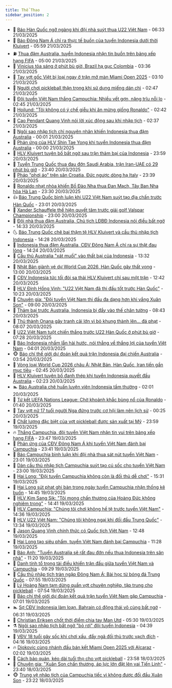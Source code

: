 ```yaml
---
title: Thể Thao
sidebar_position: 2
---
```


<!-- dantri-the-thao:START -->
- 🎡 [Báo Hàn Quốc ngỡ ngàng khi đội nhà suýt thua U22 Việt Nam](https://dantri.com.vn/the-thao/bao-han-quoc-ngo-ngang-khi-doi-nha-suyt-thua-u22-viet-nam-20250321133221398.htm) - 06:33 21/03/2025
- 💯 [Báo Đông Nam Á chỉ ra thực tế buồn của tuyển Indonesia dưới thời Kluivert](https://dantri.com.vn/the-thao/bao-dong-nam-a-chi-ra-thuc-te-buon-cua-tuyen-indonesia-duoi-thoi-kluivert-20250321021434373.htm) - 05:59 21/03/2025
- ⛽️ [Thua đậm Australia, tuyển Indonesia nhận tin buồn trên bảng xếp hạng FIFA](https://dantri.com.vn/the-thao/thua-dam-australia-tuyen-indonesia-nhan-tin-buon-tren-bang-xep-hang-fifa-20250320224801338.htm) - 05:00 21/03/2025
- 💃 [Vinicius tỏa sáng ở phút bù giờ, Brazil hạ gục Colombia](https://dantri.com.vn/the-thao/vinicius-toa-sang-o-phut-bu-gio-brazil-ha-guc-colombia-20250321103631817.htm) - 03:36 21/03/2025
- 🌈 [Tay vợt gốc Việt bị loại ngay ở trận mở màn Miami Open 2025](https://dantri.com.vn/the-thao/tay-vot-goc-viet-bi-loai-ngay-o-tran-mo-man-miami-open-2025-20250321100756700.htm) - 03:10 21/03/2025
- 🦅 [Người chơi pickleball thận trọng khi sử dụng miếng dán chì](https://dantri.com.vn/the-thao/nguoi-choi-pickleball-than-trong-khi-su-dung-mieng-dan-chi-20250321022319983.htm) - 02:47 21/03/2025
- 🌝 [Đội tuyển Việt Nam thắng Campuchia: Nhiều vết gợn, nặng trĩu nỗi lo](https://dantri.com.vn/the-thao/doi-tuyen-viet-nam-thang-campuchia-nhieu-vet-gon-nang-triu-noi-lo-20250321021646388.htm) - 02:45 21/03/2025
- 🚀 [Hojlund: &quot;Tôi không có ý chế giễu khi ăn mừng giống Ronaldo&quot;](https://dantri.com.vn/the-thao/hojlund-toi-khong-co-y-che-gieu-khi-an-mung-giong-ronaldo-20250321092058751.htm) - 02:42 21/03/2025
- 🎉 [Cao Pendant Quang Vinh nói lời xúc động sau khi nhập tịch](https://dantri.com.vn/the-thao/cao-pendant-quang-vinh-noi-loi-xuc-dong-sau-khi-nhap-tich-20250321093727639.htm) - 02:37 21/03/2025
- 📝 [Ngôi sao nhập tịch chỉ nguyên nhân khiến Indonesia thua đậm Australia](https://dantri.com.vn/the-thao/ngoi-sao-nhap-tich-chi-nguyen-nhan-khien-indonesia-thua-dam-australia-20250321054135983.htm) - 00:01 21/03/2025
- 🦄 [Phản ứng của HLV Shin Tae Yong khi tuyển Indonesia thua đậm Australia](https://dantri.com.vn/the-thao/phan-ung-cua-hlv-shin-tae-yong-khi-tuyen-indonesia-thua-dam-australia-20250320233150604.htm) - 00:00 21/03/2025
- 🎉 [HLV Kluivert tuyên bố bất ngờ sau trận thảm bại của Indonesia](https://dantri.com.vn/the-thao/hlv-kluivert-tuyen-bo-bat-ngo-sau-tran-tham-bai-cua-indonesia-20250320232100941.htm) - 23:59 20/03/2025
- 💼 [Tuyển Trung Quốc thua đau đớn Saudi Arabia, trận Iran-UAE có 29 phút bù giờ](https://dantri.com.vn/the-thao/tuyen-trung-quoc-thua-dau-don-saudi-arabia-tran-iran-uae-co-29-phut-bu-gio-20250321062637125.htm) - 23:40 20/03/2025
- 🤡 [Pháp &quot;phơi áo&quot; trên sân Croatia, Đức ngược dòng hạ Italy](https://dantri.com.vn/the-thao/phap-phoi-ao-tren-san-croatia-duc-nguoc-dong-ha-italy-20250321063838974.htm) - 23:39 20/03/2025
- 🦆 [Ronaldo nhạt nhòa khiến Bồ Đào Nha thua Đan Mạch, Tây Ban Nha hòa Hà Lan](https://dantri.com.vn/the-thao/ronaldo-nhat-nhoa-khien-bo-dao-nha-thua-dan-mach-tay-ban-nha-hoa-ha-lan-20250321063028184.htm) - 23:30 20/03/2025
- 👍 [Báo Trung Quốc bình luận khi U22 Việt Nam suýt tạo địa chấn trước Hàn Quốc](https://dantri.com.vn/the-thao/bao-trung-quoc-binh-luan-khi-u22-viet-nam-suyt-tao-dia-chan-truoc-han-quoc-20250321013008323.htm) - 23:01 20/03/2025
- 💼 [Xander Schauffele thể hiện quyết tâm trước giải golf Valspar Championship](https://dantri.com.vn/the-thao/xander-schauffele-the-hien-quyet-tam-truoc-giai-golf-valspar-championship-20250321010231626.htm) - 23:00 20/03/2025
- 🦒 [Đội nhà thua đậm Australia, Chủ tịch LĐBĐ Indonesia nói điều bất ngờ](https://dantri.com.vn/the-thao/doi-nha-thua-dam-australia-chu-tich-ldbd-indonesia-noi-dieu-bat-ngo-20250320210926506.htm) - 14:33 20/03/2025
- 🌜 [Báo Trung Quốc chê bai thậm tệ HLV Kluivert và cầu thủ nhập tịch Indonesia](https://dantri.com.vn/the-thao/bao-trung-quoc-che-bai-tham-te-hlv-kluivert-va-cau-thu-nhap-tich-indonesia-20250320210338090.htm) - 14:28 20/03/2025
- 🦆 [Indonesia thua đậm Australia, CĐV Đông Nam Á chỉ ra sự thật đau lòng](https://dantri.com.vn/the-thao/indonesia-thua-dam-australia-cdv-dong-nam-a-chi-ra-su-that-dau-long-20250320204326461.htm) - 14:24 20/03/2025
- 💪 [Cầu thủ Australia &quot;xát muối&quot; vào thất bại của Indonesia](https://dantri.com.vn/the-thao/cau-thu-australia-xat-muoi-vao-that-bai-cua-indonesia-20250320203149605.htm) - 13:32 20/03/2025
- 🧠 [Nhật Bản giành vé dự World Cup 2026, Hàn Quốc gây thất vọng](https://dantri.com.vn/the-thao/nhat-ban-gianh-ve-du-world-cup-2026-han-quoc-gay-that-vong-20250320201012628.htm) - 13:00 20/03/2025
- 🦄 [CĐV Indonesia tức tối đòi sa thải HLV Kluivert chỉ sau một trận](https://dantri.com.vn/the-thao/cdv-indonesia-tuc-toi-doi-sa-thai-hlv-kluivert-chi-sau-mot-tran-20250320194224463.htm) - 12:42 20/03/2025
- 🥸 [HLV Đinh Hồng Vinh: &quot;U22 Việt Nam đã thi đấu tốt trước Hàn Quốc&quot;](https://dantri.com.vn/the-thao/hlv-dinh-hong-vinh-u22-viet-nam-da-thi-dau-tot-truoc-han-quoc-20250320172328088.htm) - 10:23 20/03/2025
- 🤠 [Chuyên gia: &quot;Đội tuyển Việt Nam thi đấu đa dạng hơn khi vắng Xuân Son&quot;](https://dantri.com.vn/the-thao/chuyen-gia-doi-tuyen-viet-nam-thi-dau-da-dang-hon-khi-vang-xuan-son-20250320134606185.htm) - 09:00 20/03/2025
- 👺 [Thảm bại trước Australia, Indonesia bị đẩy vào thế chân tường](https://dantri.com.vn/the-thao/tham-bai-truoc-australia-indonesia-bi-day-vao-the-chan-tuong-20250320154327781.htm) - 08:43 20/03/2025
- 📝 [Thủ thành Onana gây tranh cãi lớn vì bỏ khung thành lên… đá phạt](https://dantri.com.vn/the-thao/thu-thanh-onana-gay-tranh-cai-lon-vi-bo-khung-thanh-len-da-phat-20250320150744142.htm) - 08:07 20/03/2025
- 🦆 [U22 Việt Nam tuột chiến thắng trước U22 Hàn Quốc ở phút bù giờ](https://dantri.com.vn/the-thao/u22-viet-nam-tuot-chien-thang-truoc-u22-han-quoc-o-phut-bu-gio-20250320142843360.htm) - 07:28 20/03/2025
- 🥳 [Báo Indonesia nhầm lẫn hài hước, nói thẳng về thắng lợi của tuyển Việt Nam](https://dantri.com.vn/the-thao/bao-indonesia-nham-lan-hai-huoc-noi-thang-ve-thang-loi-cua-tuyen-viet-nam-20250320094209929.htm) - 04:01 20/03/2025
- 🐵 [Báo chí thế giới dự đoán kết quả trận Indonesia đại chiến Australia](https://dantri.com.vn/the-thao/bao-chi-the-gioi-du-doan-ket-qua-tran-indonesia-dai-chien-australia-20250320105350734.htm) - 03:54 20/03/2025
- 🤩 [Vòng loại World Cup 2026 châu Á: Nhật Bản, Hàn Quốc, Iran tiến gần mục tiêu](https://dantri.com.vn/the-thao/vong-loai-world-cup-2026-chau-a-nhat-ban-han-quoc-iran-tien-gan-muc-tieu-20250320093219847.htm) - 02:45 20/03/2025
- 🤠 [HLV Kluivert tuyên bố đanh thép khi tuyển Indonesia quyết đấu Australia](https://dantri.com.vn/the-thao/hlv-kluivert-tuyen-bo-danh-thep-khi-tuyen-indonesia-quyet-dau-australia-20250320091202696.htm) - 02:23 20/03/2025
- 🏊 [Báo Australia chê huấn luyện viên Indonesia tầm thường](https://dantri.com.vn/the-thao/bao-australia-che-huan-luyen-vien-indonesia-tam-thuong-20250320060105226.htm) - 02:01 20/03/2025
- 🗽 [Tứ kết UEFA Nations League: Chờ khoảnh khắc bùng nổ của Ronaldo](https://dantri.com.vn/the-thao/tu-ket-uefa-nations-league-cho-khoanh-khac-bung-no-cua-ronaldo-20250320081053176.htm) - 01:40 20/03/2025
- 🚀 [Tay vợt nữ 17 tuổi người Nga đứng trước cơ hội làm nên lịch sử](https://dantri.com.vn/the-thao/tay-vot-nu-17-tuoi-nguoi-nga-dung-truoc-co-hoi-lam-nen-lich-su-20250320072157672.htm) - 00:25 20/03/2025
- 🎉 [Chất lượng đặc biệt của vợt pickleball được sản xuất tại Mỹ](https://dantri.com.vn/the-thao/chat-luong-dac-biet-cua-vot-pickleball-duoc-san-xuat-tai-my-20250320020915538.htm) - 23:59 19/03/2025
- 🔥 [Thắng Campuchia, đội tuyển Việt Nam nhận tin vui trên bảng xếp hạng FIFA](https://dantri.com.vn/the-thao/thang-campuchia-doi-tuyen-viet-nam-nhan-tin-vui-tren-bang-xep-hang-fifa-20250319235735639.htm) - 23:47 19/03/2025
- 🎉 [Phản ứng của CĐV Đông Nam Á khi tuyển Việt Nam đánh bại Campuchia](https://dantri.com.vn/the-thao/phan-ung-cua-cdv-dong-nam-a-khi-tuyen-viet-nam-danh-bai-campuchia-20250319225446641.htm) - 23:41 19/03/2025
- 🎡 [Báo Campuchia bình luận khi đội nhà thua sát nút tuyển Việt Nam](https://dantri.com.vn/the-thao/bao-campuchia-binh-luan-khi-doi-nha-thua-sat-nut-tuyen-viet-nam-20250320011250984.htm) - 23:01 19/03/2025
- 🐻 [Dàn cầu thủ nhập tịch Campuchia suýt tạo cú sốc cho tuyển Việt Nam](https://dantri.com.vn/the-thao/dan-cau-thu-nhap-tich-campuchia-suyt-tao-cu-soc-cho-tuyen-viet-nam-20250319235133095.htm) - 23:00 19/03/2025
- 🌊 [Hai Long: &quot;Đội tuyển Campuchia không còn là đối thủ dễ chơi&quot;](https://dantri.com.vn/the-thao/hai-long-doi-tuyen-campuchia-khong-con-la-doi-thu-de-choi-20250319214804018.htm) - 15:31 19/03/2025
- 💃 [Hai Long sút phạt ghi bàn trong ngày tuyển Campuchia nhận thống kê buồn](https://dantri.com.vn/the-thao/hai-long-sut-phat-ghi-ban-trong-ngay-tuyen-campuchia-nhan-thong-ke-buon-20250319205137035.htm) - 14:45 19/03/2025
- 🤔 [HLV Kim Sang Sik: &quot;Tôi mong chấn thương của Hoàng Đức không nghiêm trọng&quot;](https://dantri.com.vn/the-thao/hlv-kim-sang-sik-toi-mong-chan-thuong-cua-hoang-duc-khong-nghiem-trong-20250319214107630.htm) - 14:41 19/03/2025
- 🤭 [HLV Campuchia: &quot;Chúng tôi chơi không hề tệ trước tuyển Việt Nam&quot;](https://dantri.com.vn/the-thao/hlv-campuchia-chung-toi-choi-khong-he-te-truoc-tuyen-viet-nam-20250319213551932.htm) - 14:36 19/03/2025
- 👹 [HLV U22 Việt Nam: &quot;Chúng tôi không ngại khi đối đầu Trung Quốc&quot;](https://dantri.com.vn/the-thao/hlv-u22-viet-nam-chung-toi-khong-ngai-khi-doi-dau-trung-quoc-20250319202407208.htm) - 13:34 19/03/2025
- 🗽 [Jason Quang Vinh chính thức có Quốc tịch Việt Nam](https://dantri.com.vn/the-thao/jason-quang-vinh-chinh-thuc-co-quoc-tich-viet-nam-20250319194834113.htm) - 12:48 19/03/2025
- 🥳 [Hai Long tạo siêu phẩm, tuyển Việt Nam đánh bại Campuchia](https://dantri.com.vn/the-thao/hai-long-tao-sieu-pham-tuyen-viet-nam-danh-bai-campuchia-20250319182828389.htm) - 11:28 19/03/2025
- 💃 [Báo Anh: &quot;Tuyển Australia sẽ rất đau đớn nếu thua Indonesia trên sân nhà&quot;](https://dantri.com.vn/the-thao/bao-anh-tuyen-australia-se-rat-dau-don-neu-thua-indonesia-tren-san-nha-20250319164652281.htm) - 11:20 19/03/2025
- 🧰 [Danh tính tổ trọng tài điều khiển trận đấu giữa tuyển Việt Nam và Campuchia](https://dantri.com.vn/the-thao/danh-tinh-to-trong-tai-dieu-khien-tran-dau-giua-tuyen-viet-nam-va-campuchia-20250319161944192.htm) - 09:29 19/03/2025
- 💪 [Cầu thủ nhập tịch tràn ngập Đông Nam Á: Bài học từ bóng đá Trung Quốc](https://dantri.com.vn/the-thao/cau-thu-nhap-tich-tran-ngap-dong-nam-a-bai-hoc-tu-bong-da-trung-quoc-20250319142104737.htm) - 07:55 19/03/2025
- 🚀 [Lý Hoàng Nam tạm dừng quần vợt chuyên nghiệp, tập trung cho pickleball](https://dantri.com.vn/the-thao/ly-hoang-nam-tam-dung-quan-vot-chuyen-nghiep-tap-trung-cho-pickleball-20250319151647988.htm) - 07:54 19/03/2025
- 🤠 [Báo chí thế giới dự đoán kết quả trận tuyển Việt Nam gặp Campuchia](https://dantri.com.vn/the-thao/bao-chi-the-gioi-du-doan-ket-qua-tran-tuyen-viet-nam-gap-campuchia-20250319115302619.htm) - 07:01 19/03/2025
- 🏊 [Sợ CĐV Indonesia làm loạn, Bahrain có động thái vô cùng bất ngờ](https://dantri.com.vn/the-thao/so-cdv-indonesia-lam-loan-bahrain-co-dong-thai-vo-cung-bat-ngo-20250319133147936.htm) - 06:31 19/03/2025
- 🦄 [Christian Eriksen chốt thời điểm chia tay Man Utd](https://dantri.com.vn/the-thao/christian-eriksen-chot-thoi-diem-chia-tay-man-utd-20250319122928839.htm) - 05:30 19/03/2025
- ⚗️ [Ngôi sao nhập tịch bất ngờ &quot;bỏ rơi&quot; đội tuyển Indonesia](https://dantri.com.vn/the-thao/ngoi-sao-nhap-tich-bat-ngo-bo-roi-doi-tuyen-indonesia-20250319113913906.htm) - 04:39 19/03/2025
- 🥷 [VĐV 18 tuổi gây sốc khi chơi xấu, đẩy ngã đối thủ trước vạch đích](https://dantri.com.vn/the-thao/vdv-18-tuoi-gay-soc-khi-choi-xau-day-nga-doi-thu-truoc-vach-dich-20250319111558167.htm) - 04:16 19/03/2025
- 🔥 [Djokovic cùng nhánh đấu bán kết Miami Open 2025 với Alcaraz](https://dantri.com.vn/the-thao/djokovic-cung-nhanh-dau-ban-ket-miami-open-2025-voi-alcaraz-20250319085251180.htm) - 02:02 19/03/2025
- 🦅 [Cách bảo quản, kéo dài tuổi thọ cho vợt pickleball](https://dantri.com.vn/the-thao/cach-bao-quan-keo-dai-tuoi-tho-cho-vot-pickleball-20250319013125640.htm) - 23:58 18/03/2025
- 🌝 [Chuyên gia: &quot;Xuân Son chấn thương, áp lực lớn đặt lên vai Tiến Linh&quot;](https://dantri.com.vn/the-thao/chuyen-gia-xuan-son-chan-thuong-ap-luc-lon-dat-len-vai-tien-linh-20250319010433463.htm) - 23:40 18/03/2025
- 🐵 [Trung vệ nhập tịch của Campuchia tiếc vì không được đối đầu Xuân Son](https://dantri.com.vn/the-thao/trung-ve-nhap-tich-cua-campuchia-tiec-vi-khong-duoc-doi-dau-xuan-son-20250319014021894.htm) - 23:22 18/03/2025<!-- dantri-the-thao:END -->
